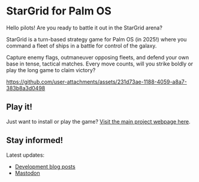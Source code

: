 # StarGrid for Palm OS
Hello pilots! Are you ready to battle it out in the StarGrid arena?

StarGrid is a  turn-based strategy game for Palm OS (in 2025!) where you command a fleet of ships in a battle for control of the galaxy. 

Capture enemy flags, outmaneuver opposing fleets, and defend your own base in tense, tactical matches. Every move counts, will you strike boldly or play the long game to claim victory?

https://github.com/user-attachments/assets/231d73ae-1188-4059-a8a7-383b8a3d0498

## Play it!
Just want to install or play the game? [Visit the main project webpage here](https://quarters.captaintouch.com/captainsstargrid.html).

## Stay informed!
Latest updates:
- [Development blog posts](https://quarters.captaintouch.com/blog/posts/StarGrid.html)
- [Mastodon](https://social.linux.pizza/@rxpz)
